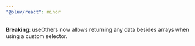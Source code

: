 ```yaml
---
"@pluv/react": minor
---
```


**Breaking**: useOthers now allows returning any data besides arrays when using a custom selector.
